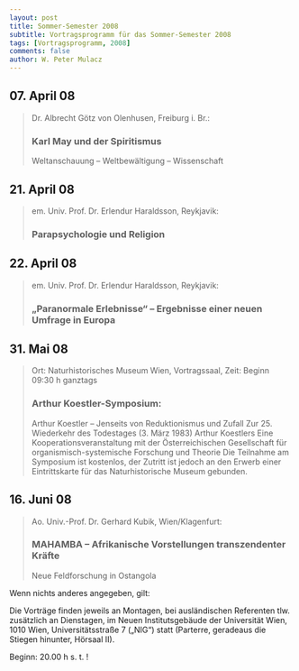 ```yaml
---
layout: post
title: Sommer-Semester 2008
subtitle: Vortragsprogramm für das Sommer-Semester 2008
tags: [Vortragsprogramm, 2008]
comments: false
author: W. Peter Mulacz
---
```


## 07. April 08
> Dr. Albrecht Götz von Olenhusen, Freiburg i. Br.:
> ### Karl May und der Spiritismus
> Weltanschauung – Weltbewältigung – Wissenschaft


## 21. April 08
> em. Univ. Prof. Dr. Erlendur Haraldsson, Reykjavik:
> ### Parapsychologie und Religion

## 22. April 08
> em. Univ. Prof. Dr. Erlendur Haraldsson, Reykjavik:
> ### „Paranormale Erlebnisse“ – Ergebnisse einer neuen Umfrage in Europa

## 31. Mai 08
> Ort: Naturhistorisches Museum Wien, Vortragssaal,
> Zeit: Beginn 09:30 h ganztags
> ### Arthur Koestler-Symposium:
> Arthur Koestler – Jenseits von Reduktionismus und Zufall
> Zur 25. Wiederkehr des Todestages (3. März 1983) Arthur Koestlers
> Eine Kooperationsveranstaltung mit der Österreichischen Gesellschaft für organismisch-systemische Forschung und Theorie
Die Teilnahme am Symposium ist kostenlos, der Zutritt ist jedoch an den Erwerb einer Eintrittskarte für das Naturhistorische Museum gebunden.


## 16. Juni	08
> Ao. Univ.-Prof. Dr. Gerhard Kubik, Wien/Klagenfurt:
> ### MAHAMBA – Afrikanische Vorstellungen transzendenter Kräfte
> Neue Feldforschung in Ostangola



Wenn nichts anderes angegeben, gilt:

Die Vorträge finden jeweils an Montagen, bei ausländischen Referenten tlw. zusätzlich an Dienstagen, im Neuen Institutsgebäude der Universität Wien,   1010 Wien,   Universitätsstraße 7 („NIG“) statt  (Parterre, geradeaus die Stiegen hinunter, Hörsaal II).


Beginn:   20.00 h s. t. !

